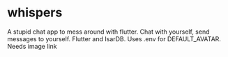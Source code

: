 # whispers

A stupid chat app to mess around with flutter. Chat with yourself, send messages to yourself. Flutter and IsarDB.
Uses .env for DEFAULT_AVATAR. Needs image link
